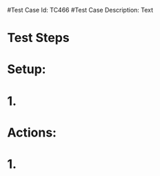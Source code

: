 

#Test Case Id: TC466
#Test Case Description: Text

# Test Steps
# Setup:
# 	1.

# Actions:
# 	1.
#

